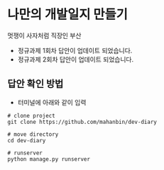 # 나만의 개발일지 만들기
멋쟁이 사자처럼 직장인 부산
  - 정규과제 1회차 답안이 업데이트 되었습니다.
  - 정규과제 2회차 답안이 업데이트 되었습니다.

## 답안 확인 방법
- 터미널에 아래와 같이 입력

```
# clone project
git clone https://github.com/mahanbin/dev-diary

# move directory
cd dev-diary

# runserver
python manage.py runserver
```

